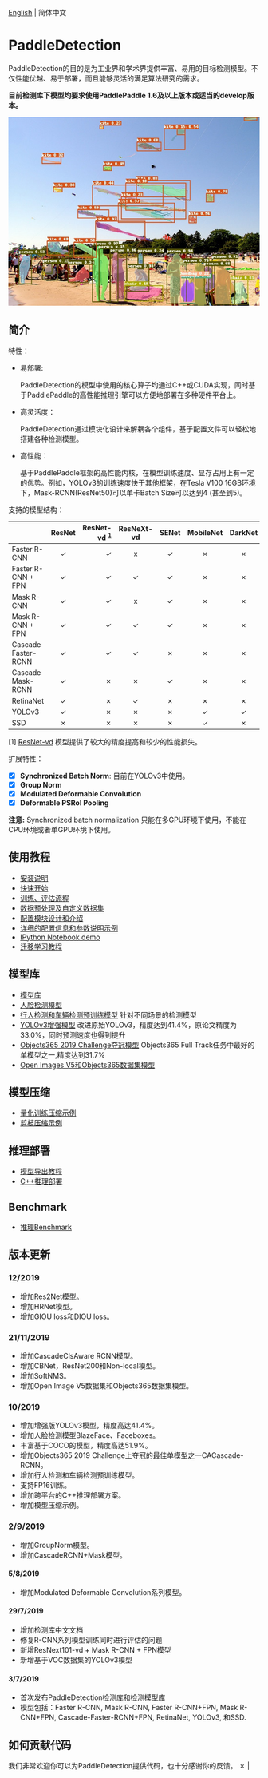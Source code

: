 [English](README_en.md) | 简体中文

# PaddleDetection

PaddleDetection的目的是为工业界和学术界提供丰富、易用的目标检测模型。不仅性能优越、易于部署，而且能够灵活的满足算法研究的需求。

**目前检测库下模型均要求使用PaddlePaddle 1.6及以上版本或适当的develop版本。**

<div align="center">
  <img src="demo/output/000000570688.jpg" />
</div>


## 简介

特性：

- 易部署:

  PaddleDetection的模型中使用的核心算子均通过C++或CUDA实现，同时基于PaddlePaddle的高性能推理引擎可以方便地部署在多种硬件平台上。

- 高灵活度：

  PaddleDetection通过模块化设计来解耦各个组件，基于配置文件可以轻松地搭建各种检测模型。

- 高性能：

  基于PaddlePaddle框架的高性能内核，在模型训练速度、显存占用上有一定的优势。例如，YOLOv3的训练速度快于其他框架，在Tesla V100 16GB环境下，Mask-RCNN(ResNet50)可以单卡Batch Size可以达到4 (甚至到5)。

支持的模型结构：

|                    | ResNet | ResNet-vd <sup>[1](#vd)</sup> | ResNeXt-vd | SENet | MobileNet | DarkNet | VGG | HRNet | Res2Net |
|--------------------|:------:|------------------------------:|:----------:|:-----:|:---------:|:-------:|:---:|:-----:| :--:    |
| Faster R-CNN       | ✓      |                             ✓ | x          | ✓     | ✗         | ✗       | ✗   | ✗    |  ✗       |
| Faster R-CNN + FPN | ✓      |                             ✓ | ✓          | ✓     | ✗         | ✗       | ✗   | ✓    |  ✓       |
| Mask R-CNN         | ✓      |                             ✓ | x          | ✓     | ✗         | ✗       | ✗   | ✗    |  ✗       |
| Mask R-CNN + FPN   | ✓      |                             ✓ | ✓          | ✓     | ✗         | ✗       | ✗   | ✗    |  ✓       |
| Cascade Faster-RCNN | ✓      |                             ✓ | ✓          | ✗     | ✗         | ✗       | ✗  | ✗    |  ✗       |
| Cascade Mask-RCNN  | ✓      |                             ✗ | ✗          | ✓     | ✗         | ✗       | ✗   | ✗    |  ✗       |
| RetinaNet          | ✓      |                             ✗ | ✓          | ✗     | ✗         | ✗       | ✗   | ✗    |  ✗       |
| YOLOv3             | ✓      |                             ✗ | ✗          | ✗     | ✓         | ✓       | ✗   | ✗    |  ✗       |
| SSD                | ✗      |                             ✗ | ✗          | ✗     | ✓         | ✗       | ✓   | ✗    |  ✗       |

<a name="vd">[1]</a> [ResNet-vd](https://arxiv.org/pdf/1812.01187) 模型提供了较大的精度提高和较少的性能损失。

扩展特性：

- [x] **Synchronized Batch Norm**: 目前在YOLOv3中使用。
- [x] **Group Norm**
- [x] **Modulated Deformable Convolution**
- [x] **Deformable PSRoI Pooling**

**注意:** Synchronized batch normalization 只能在多GPU环境下使用，不能在CPU环境或者单GPU环境下使用。


## 使用教程

- [安装说明](docs/INSTALL_cn.md)
- [快速开始](docs/QUICK_STARTED_cn.md)
- [训练、评估流程](docs/GETTING_STARTED_cn.md)
- [数据预处理及自定义数据集](docs/DATA_cn.md)
- [配置模块设计和介绍](docs/CONFIG_cn.md)
- [详细的配置信息和参数说明示例](docs/config_example/)
- [IPython Notebook demo](demo/mask_rcnn_demo.ipynb)
- [迁移学习教程](docs/TRANSFER_LEARNING_cn.md)

## 模型库

- [模型库](docs/MODEL_ZOO_cn.md)
- [人脸检测模型](configs/face_detection/README.md)
- [行人检测和车辆检测预训练模型](contrib/README_cn.md) 针对不同场景的检测模型
- [YOLOv3增强模型](docs/YOLOv3_ENHANCEMENT.md) 改进原始YOLOv3，精度达到41.4%，原论文精度为33.0%，同时预测速度也得到提升
- [Objects365 2019 Challenge夺冠模型](docs/CACascadeRCNN.md) Objects365 Full Track任务中最好的单模型之一,精度达到31.7%
- [Open Images V5和Objects365数据集模型](docs/OIDV5_BASELINE_MODEL.md)


## 模型压缩
- [量化训练压缩示例](slim/quantization)
- [剪枝压缩示例](slim/prune)

## 推理部署

- [模型导出教程](docs/EXPORT_MODEL.md)
- [C++推理部署](inference/README.md)

## Benchmark

- [推理Benchmark](docs/BENCHMARK_INFER_cn.md)



## 版本更新

### 12/2019
- 增加Res2Net模型。
- 增加HRNet模型。
- 增加GIOU loss和DIOU loss。


### 21/11/2019
- 增加CascadeClsAware RCNN模型。
- 增加CBNet，ResNet200和Non-local模型。
- 增加SoftNMS。
- 增加Open Image V5数据集和Objects365数据集模型。

### 10/2019
- 增加增强版YOLOv3模型，精度高达41.4%。
- 增加人脸检测模型BlazeFace、Faceboxes。
- 丰富基于COCO的模型，精度高达51.9%。
- 增加Objects365 2019 Challenge上夺冠的最佳单模型之一CACascade-RCNN。
- 增加行人检测和车辆检测预训练模型。
- 支持FP16训练。
- 增加跨平台的C++推理部署方案。
- 增加模型压缩示例。


### 2/9/2019
- 增加GroupNorm模型。
- 增加CascadeRCNN+Mask模型。

#### 5/8/2019
- 增加Modulated Deformable Convolution系列模型。

#### 29/7/2019

- 增加检测库中文文档
- 修复R-CNN系列模型训练同时进行评估的问题
- 新增ResNext101-vd + Mask R-CNN + FPN模型
- 新增基于VOC数据集的YOLOv3模型

#### 3/7/2019

- 首次发布PaddleDetection检测库和检测模型库
- 模型包括：Faster R-CNN, Mask R-CNN, Faster R-CNN+FPN, Mask
  R-CNN+FPN, Cascade-Faster-RCNN+FPN, RetinaNet, YOLOv3, 和SSD.

## 如何贡献代码

我们非常欢迎你可以为PaddleDetection提供代码，也十分感谢你的反馈。
  ✗       |
